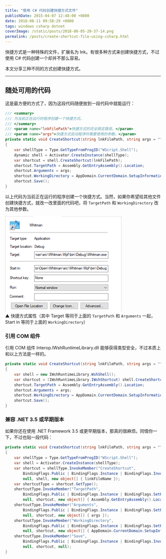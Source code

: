 ```yaml
---
title: "使用 C# 代码创建快捷方式文件"
publishDate: 2015-04-07 12:48:00 +0800
date: 2018-08-11 09:58:29 +0800
tags: windows csharp dotnet
coverImage: /static/posts/2018-08-05-20-37-14.png
permalink: /posts/create-shortcut-file-using-csharp.html
---
```


快捷方式是一种特殊的文件，扩展名为 lnk。有很多种方式来创建快捷方式，不过使用 C# 代码创建一个却并不那么容易。

本文分享三种不同的方式创建快捷方式。

---

## 随处可用的代码

这是最方便的方式了，因为这段代码随便放到一段代码中就能运行：

```csharp
/// <summary>
/// 为当前正在运行的程序创建一个快捷方式。
/// </summary>
/// <param name="lnkFilePath">快捷方式的完全限定路径。</param>
/// <param name="args">快捷方式启动程序时需要使用的参数。</param>
private static void CreateShortcut(string lnkFilePath, string args = "")
{
    var shellType = Type.GetTypeFromProgID("WScript.Shell");
    dynamic shell = Activator.CreateInstance(shellType);
    var shortcut = shell.CreateShortcut(lnkFilePath);
    shortcut.TargetPath = Assembly.GetEntryAssembly().Location;
    shortcut.Arguments = args;
    shortcut.WorkingDirectory = AppDomain.CurrentDomain.SetupInformation.ApplicationBase;
    shortcut.Save();
}
```

以上代码为当前正在运行的程序创建一个快捷方式。当然，如果你希望给其他文件创建快捷方式，就改一改里面的代码吧，将 `TargetPath` 和 `WorkingDirectory` 改为其他参数。

![快捷方式属性](/static/posts/2018-08-05-20-37-14.png)  
▲ 快捷方式属性（其中 Target 等同于上面的 `TargetPath` 和 `Arguments` 一起，Start in 等同于上面的 `WorkingDirectory`）

### 引用 COM 组件

引用 COM 组件 Interop.IWshRuntimeLibrary.dll 能够获得类型安全，不过本质上和以上方法是一样的。

```csharp
private static void CreateShortcut(string lnkFilePath, string args = "")
{
    var shell = new IWshRuntimeLibrary.WshShell();
    var shortcut = (IWshRuntimeLibrary.IWshShortcut) shell.CreateShortcut(linkFileName);
    shortcut.TargetPath = Assembly.GetEntryAssembly().Location;
    shortcut.Arguments = args;
    shortcut.WorkingDirectory = AppDomain.CurrentDomain.SetupInformation.ApplicationBase;
    shortcut.Save();
}
```
### 兼容 .NET 3.5 或早期版本

如果你还在使用 .NET Framework 3.5 或更早期版本，那真的很麻烦。同情你一下，不过也贴一段代码：

```csharp
private static void CreateShortcut(string lnkFilePath, string args = "")
{
    var shellType = Type.GetTypeFromProgID("WScript.Shell");
    var shell = Activator.CreateInstance(shellType);
    var shortcut = shellType.InvokeMember("CreateShortcut",
        BindingFlags.Public | BindingFlags.Instance | BindingFlags.InvokeMethod,
        null, shell, new object[] { linkFileName });
    var shortcutType = shortcut.GetType();
    shortcutType.InvokeMember("TargetPath",
        BindingFlags.Public | BindingFlags.Instance | BindingFlags.SetProperty,
        null, shortcut, new object[] { Assembly.GetEntryAssembly().Location });
    shortcutType.InvokeMember("Arguments",
        BindingFlags.Public | BindingFlags.Instance | BindingFlags.SetProperty, 
        null, shortcut, new object[] { args });
    shortcutType.InvokeMember("WorkingDirectory",
        BindingFlags.Public | BindingFlags.Instance | BindingFlags.SetProperty, 
        null, shortcut, new object[] { AppDomain.CurrentDomain.SetupInformation.ApplicationBase });
    shortcutType.InvokeMember("Save",
        BindingFlags.Public | BindingFlags.Instance | BindingFlags.InvokeMethod,
        null, shortcut, null);
}
```


